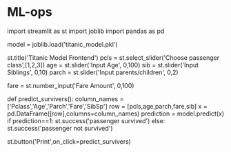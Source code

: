 # ML-ops
import streamlit as st
import joblib
import pandas as pd

model = joblib.load('titanic_model.pkl')

st.title('Titanic Model Frontend')
pcls = st.select_slider('Choose passenger class',[1,2,3])
age = st.slider('Input Age', 0,100)
sib = st.slider('Input Siblings', 0,10)
parch = st.slider('Input parents/children', 0,2)

fare = st.number_input('Fare Amount', 0,100)

def predict_survivers():
    column_names = ['Pclass','Age','Parch','Fare','SibSp']
    row = [pcls,age,parch,fare,sib]
    x = pd.DataFrame([row],columns=column_names)
    prediction = model.predict(x)
    if prediction==1:
        st.success('passenger survived')
    else:
        st.success('passenger not survived')    

st.button('Print',on_click=predict_survivers)
